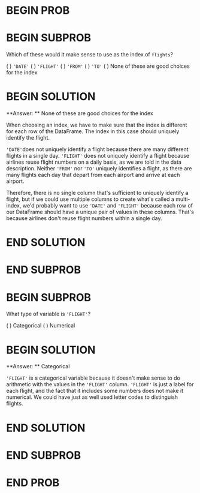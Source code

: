 # BEGIN PROB

# BEGIN SUBPROB

Which of these would it make sense to use as the index of `flights`?

( ) `'DATE'`
( ) `'FLIGHT'`
( ) `'FROM'`
( ) `'TO'`
( ) None of these are good choices for the index

# BEGIN SOLUTION

**Answer: ** None of these are good choices for the index

When choosing an index, we have to make sure that the index is different for each row of the DataFrame. The index in this case should uniquely identify the flight. 

`'DATE'`does not uniquely identify a flight because there are many different flights in a single day. `'FLIGHT'` does not uniquely identify a flight because airlines reuse flight numbers on a daily basis, as we are told in the data description. Neither `'FROM'` nor `'TO'` uniquely identifies a flight, as there are many flights each day that depart from each airport and arrive at each airport. 

Therefore, there is no single column that's sufficient to uniquely identify a flight, but if we could use multiple columns to create what's called a multi-index, we'd probably want to use `'DATE'` and `'FLIGHT'` because each row of our DataFrame should have a unique pair of values in these columns. That's because airlines don't reuse flight numbers within a single day.

# END SOLUTION

# END SUBPROB

# BEGIN SUBPROB

What type of variable is `'FLIGHT'`?

( ) Categorical
( ) Numerical

# BEGIN SOLUTION

**Answer: ** Categorical

`'FLIGHT'` is a categorical variable because it doesn't make sense to do arithmetic with the values in the `'FLIGHT'` column. `'FLIGHT'` is just a label for each flight, and the fact that it includes some numbers does not make it numerical. We could have just as well used letter codes to distinguish flights.

# END SOLUTION

# END SUBPROB

# END PROB